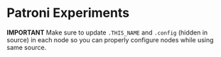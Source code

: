 # Patroni Experiments

**IMPORTANT**
Make sure to update `.THIS_NAME` and `.config` (hidden in source) in each node so you can properly configure nodes while using same source.